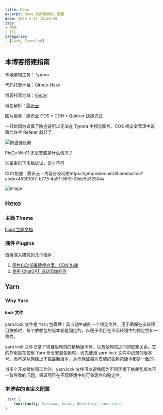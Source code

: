 ```yaml
---
title: Hexo
excerpt: hexo 的原理解析，配置
date: 2023-5-17 15:09:59
tags:
- 前端
- TIL
categories:
- [Tech, FrontEnd]
---
```




## 本博客搭建指南

本地编辑工具：Typora

代码托管地址：[Github-Hexo](https://github.com/xiumu2017/hexo)

博客托管地址：[Vercel](https://vercel.com/xiumu2017s-projects/hexo)

域名解析：[腾讯云](https://blog.zdzy.xyz) 

图片服务：腾讯云 COS + CDN + Quicker 快捷方式

一开始因为设置了防盗链所以无法在 Typora 中预览图片，COS 桶安全管理中设置允许空 Referer 就好了。

![防盗链设置](https://txoss.zdzy.xyz/img/sungrow/20240514135704.png)



PicGo Win11 无法安装是什么情况？

准备重启下电脑试试，Still 不行

CDN加速：腾讯云 - 内容分发网络https://getquicker.net/Sharedaction?code=453910f7-b773-4a91-88f9-08dc5a32504a

![image](https://image.zdzy.xyz/image/sungrow/img20240514112013703.jpg)



## Hexo

### 主题 Theme

[Fluid 主题文档](https://hexo.fluid-dev.com/docs/start/#%E4%B8%BB%E9%A2%98%E7%AE%80%E4%BB%8B)

### 插件 Plugins

值得深入研究的几个插件：

1. [图片自动部署替换方案，CDN 加速](https://github.com/lxl80/hexo-deployer-cos-cdn)
2. [使用 ChatGPT 自动添加标签](https://github.com/declan-haojin/hexo-auto-tag) 

## Yarn

### Why Yarn

#### lock 文件

yarn.lock 文件是 Yarn 包管理工具自动生成的一个锁定文件，用于确保在安装项目依赖时，每个依赖包的版本都是固定的，以便于项目在不同环境中的稳定性和一致性。

yarn.lock 文件记录了项目依赖包的精确版本号，以及依赖包之间的依赖关系。它的作用是在使用 Yarn 命令安装依赖时，优先使用 yarn.lock 文件中记录的版本号，而不是从网络上下载最新版本，从而保证每次安装的依赖包版本都是一致的。

当多个开发者协同工作时，yarn.lock 文件可以避免因为不同环境下依赖包版本不一致导致的问题，保证项目在不同环境中的可重现性和稳定性。

### 本博客的自定义配置

```css
.text {
    font-family: Verdana, Arial, Helvetica, sans-serif
}
```
